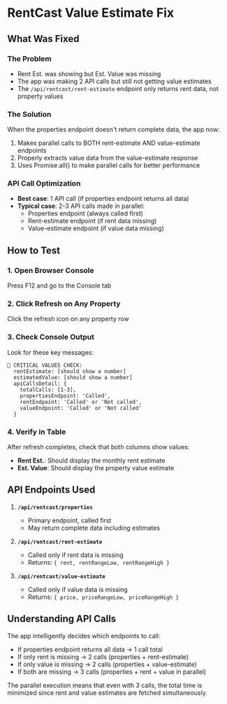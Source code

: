 # RentCast Value Estimate Fix

## What Was Fixed

### The Problem
- Rent Est. was showing but Est. Value was missing
- The app was making 2 API calls but still not getting value estimates
- The `/api/rentcast/rent-estimate` endpoint only returns rent data, not property values

### The Solution
When the properties endpoint doesn't return complete data, the app now:
1. Makes parallel calls to BOTH rent-estimate AND value-estimate endpoints
2. Properly extracts value data from the value-estimate response
3. Uses Promise.all() to make parallel calls for better performance

### API Call Optimization
- **Best case**: 1 API call (if properties endpoint returns all data)
- **Typical case**: 2-3 API calls made in parallel:
  - Properties endpoint (always called first)
  - Rent-estimate endpoint (if rent data missing)
  - Value-estimate endpoint (if value data missing)

## How to Test

### 1. Open Browser Console
Press F12 and go to the Console tab

### 2. Click Refresh on Any Property
Click the refresh icon on any property row

### 3. Check Console Output
Look for these key messages:
```
🎯 CRITICAL VALUES CHECK:
  rentEstimate: [should show a number]
  estimatedValue: [should show a number]
  apiCallsDetail: {
    totalCalls: [1-3],
    propertiesEndpoint: 'Called',
    rentEndpoint: 'Called' or 'Not called',
    valueEndpoint: 'Called' or 'Not called'
  }
```

### 4. Verify in Table
After refresh completes, check that both columns show values:
- **Rent Est.**: Should display the monthly rent estimate
- **Est. Value**: Should display the property value estimate

## API Endpoints Used

1. **`/api/rentcast/properties`**
   - Primary endpoint, called first
   - May return complete data including estimates

2. **`/api/rentcast/rent-estimate`**
   - Called only if rent data is missing
   - Returns: `{ rent, rentRangeLow, rentRangeHigh }`

3. **`/api/rentcast/value-estimate`**
   - Called only if value data is missing
   - Returns: `{ price, priceRangeLow, priceRangeHigh }`

## Understanding API Calls

The app intelligently decides which endpoints to call:
- If properties endpoint returns all data → 1 call total
- If only rent is missing → 2 calls (properties + rent-estimate)
- If only value is missing → 2 calls (properties + value-estimate)
- If both are missing → 3 calls (properties + rent + value in parallel)

The parallel execution means that even with 3 calls, the total time is minimized since rent and value estimates are fetched simultaneously.